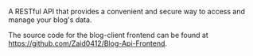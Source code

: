 A RESTful API that provides a convenient and secure way to access and manage your blog's data.

The source code for the blog-client frontend can be found at https://github.com/Zaid0412/Blog-Api-Frontend.
